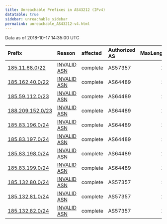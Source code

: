 ```yaml
---
title: Unreachable Prefixes in AS43212 (IPv4)
datatable: true
sidebar: unreachable_sidebar
permalink: unreachable_AS43212-v4.html
---
```


Data as of 2018-10-17 14:35:00 UTC


<div class="datatable-begin"></div>

| Prefix                                                     | Reason                                                                                                  | affected   | Authorized AS   |   MaxLength | Anchor                                         |   unreachable /24s |
|:-----------------------------------------------------------|:--------------------------------------------------------------------------------------------------------|:-----------|:----------------|------------:|:-----------------------------------------------|-------------------:|
| [185.11.68.0/22](https://stat.ripe.net/185.11.68.0/22)     | [INVALID ASN](https://rpki-validator.ripe.net/announcement-preview?asn=AS43212&prefix=185.11.68.0/22)   | complete   | AS57357         |          22 | [RIPE](unreachable_RIPE_NCC_RPKI_Root-v4.html) |                  4 |
| [185.162.40.0/22](https://stat.ripe.net/185.162.40.0/22)   | [INVALID ASN](https://rpki-validator.ripe.net/announcement-preview?asn=AS43212&prefix=185.162.40.0/22)  | complete   | AS64489         |          22 | [RIPE](unreachable_RIPE_NCC_RPKI_Root-v4.html) |                  4 |
| [185.59.112.0/23](https://stat.ripe.net/185.59.112.0/23)   | [INVALID ASN](https://rpki-validator.ripe.net/announcement-preview?asn=AS43212&prefix=185.59.112.0/23)  | complete   | AS64489         |          23 | [RIPE](unreachable_RIPE_NCC_RPKI_Root-v4.html) |                  2 |
| [188.209.152.0/23](https://stat.ripe.net/188.209.152.0/23) | [INVALID ASN](https://rpki-validator.ripe.net/announcement-preview?asn=AS43212&prefix=188.209.152.0/23) | complete   | AS64489         |          23 | [RIPE](unreachable_RIPE_NCC_RPKI_Root-v4.html) |                  2 |
| [185.83.196.0/24](https://stat.ripe.net/185.83.196.0/24)   | [INVALID ASN](https://rpki-validator.ripe.net/announcement-preview?asn=AS43212&prefix=185.83.196.0/24)  | complete   | AS64489         |          24 | [RIPE](unreachable_RIPE_NCC_RPKI_Root-v4.html) |                  1 |
| [185.83.197.0/24](https://stat.ripe.net/185.83.197.0/24)   | [INVALID ASN](https://rpki-validator.ripe.net/announcement-preview?asn=AS43212&prefix=185.83.197.0/24)  | complete   | AS64489         |          24 | [RIPE](unreachable_RIPE_NCC_RPKI_Root-v4.html) |                  1 |
| [185.83.198.0/24](https://stat.ripe.net/185.83.198.0/24)   | [INVALID ASN](https://rpki-validator.ripe.net/announcement-preview?asn=AS43212&prefix=185.83.198.0/24)  | complete   | AS64489         |          24 | [RIPE](unreachable_RIPE_NCC_RPKI_Root-v4.html) |                  1 |
| [185.83.199.0/24](https://stat.ripe.net/185.83.199.0/24)   | [INVALID ASN](https://rpki-validator.ripe.net/announcement-preview?asn=AS43212&prefix=185.83.199.0/24)  | complete   | AS64489         |          24 | [RIPE](unreachable_RIPE_NCC_RPKI_Root-v4.html) |                  1 |
| [185.132.80.0/24](https://stat.ripe.net/185.132.80.0/24)   | [INVALID ASN](https://rpki-validator.ripe.net/announcement-preview?asn=AS43212&prefix=185.132.80.0/24)  | complete   | AS57357         |          24 | [RIPE](unreachable_RIPE_NCC_RPKI_Root-v4.html) |                  1 |
| [185.132.81.0/24](https://stat.ripe.net/185.132.81.0/24)   | [INVALID ASN](https://rpki-validator.ripe.net/announcement-preview?asn=AS43212&prefix=185.132.81.0/24)  | complete   | AS57357         |          24 | [RIPE](unreachable_RIPE_NCC_RPKI_Root-v4.html) |                  1 |
| [185.132.82.0/24](https://stat.ripe.net/185.132.82.0/24)   | [INVALID ASN](https://rpki-validator.ripe.net/announcement-preview?asn=AS43212&prefix=185.132.82.0/24)  | complete   | AS57357         |          24 | [RIPE](unreachable_RIPE_NCC_RPKI_Root-v4.html) |                  1 |

<div class="datatable-end"></div>